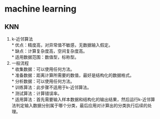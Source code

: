# machine learning  

## KNN  

  1. k-近邻算法  
    * 优点：精度高，对异常值不敏感，无数据输入假定。  
    * 缺点：计算复杂度高，空间复杂度高。  
    * 适用数据范围：数值型，标称型。  
  2. 一般流程  
    * 收集数据：可以使用任何方法。  
    * 准备数据：距离计算所需要的数值，最好是结构化的数据格式。  
    * 分析数据：可以使用任何方法。  
    * 训练算法：此步骤不适用于k-近邻算法。  
    * 测试算法：计算错误率。  
    * 适用算法：首先需要输入样本数据和结构化的输出结果，然后运行k-近邻算法判定输入数据分别属于哪个分类，最后应用对计算出的分类执行后续的处理。  
  
